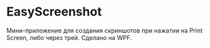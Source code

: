 # EasyScreenshot
Мини-приложение для создания скриншотов при нажатии на Print Screen, либо через трей. Сделано на WPF.
